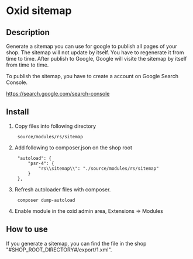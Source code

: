 # Oxid sitemap

## Description

Generate a sitemap you can use for google to publish all pages of your shop.
The sitemap will not update by itself. You have to regenerate it from time to time. After
publish to Google, Google will visite the sitemap by itself from time to time.

To publish the sitemap, you have to create a account on Google Search Console.

https://search.google.com/search-console

## Install

1. Copy files into following directory

        source/modules/rs/sitemap
        
2. Add following to composer.json on the shop root

        "autoload": {
            "psr-4": {
                "rs\\sitemap\\": "./source/modules/rs/sitemap"
            }
        },
    
3. Refresh autoloader files with composer.

        composer dump-autoload
        
4. Enable module in the oxid admin area, Extensions => Modules

## How to use

If you generate a sitemap, you can find the file in the shop "#SHOP_ROOT_DIRECTORY#/export/1.xml".
